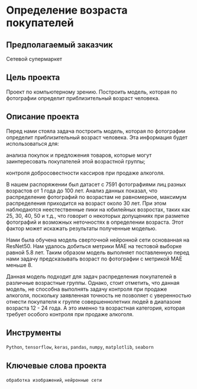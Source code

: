 # Определение возраста покупателей

## Предполагаемый заказчик

Сетевой супермаркет

## Цель проекта

Проект по компьютерному зрению. Построить модель, которая по фотографии определит приблизительный возраст человека.  

## Описание проекта

Перед нами стояла задача построить модель, которая по фотографии определит приблизительный возраст человека. Эта информация будет использоваться для:

анализа покупок и предложения товаров, которые могут заинтересовать покупателей этой возрастной группы;

контроля добросовестности кассиров при продаже алкоголя.

В нашем распоряжении был датасет с 7591 фотографиями лиц разных возрастов от 1 года до 100 лет. Анализ данных показал, что распределение фотографий по возрастам не равномерное, максимум распределения приходится на возраст около 30 лет. При этом наблюдаются неестественные пики на юбилейных возростах, таких как 25, 30, 40, 50 и т.д., что говорит о некоторых допущениях при разметке фотографий и возможных неточностях в определении возраста. Этот фактор может искажать результаты полученные моделью.

Нами была обучена модель сверточной нейронной сети основанная на ResNet50. Нам удалось добиться метрики MAE на тестовой выборке равной 5.8 лет. Таким образом модель выполняет поставленную перед нами задачу предсказывать возраст по фотографии с метрикой MAE меньше 8.

Данная модель подходит для задач распределения покупателей в различные возрастные группы. Однако, стоит отметить, что данная модель, не способна выполнять задачу контроля при продаже алкоголя, поскольку заявленная точность не позволяет с уверенностью отнести покупателя к группе совершеннолетних людей в диапазоне возраста 12 - 24 года. А это именно та возрастная категория, которая требует особого контроля при продаже алкоголя.

## Инструменты

`Python`, `tensorflow`, `keras`, `pandas`, `numpy`, `matplotlib`, `seaborn`


## Ключевые слова проекта

`обработка изображений`, `нейронные сети`
